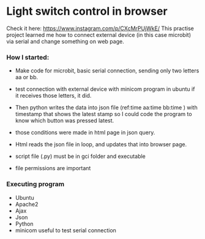
# Light switch control in browser 
Check it here: https://www.instagram.com/p/CXcMrPUjWkE/ 
This practise project learned me how to connect external device (in this case microbit) via serial and change something on web page. 


### How I started:

* Make code for microbit, basic serial connection, sending only two letters aa or bb.
* test connection with external device with minicom program in ubuntu if it receives those letters, it did.
* Then python writes the data into json file (ref:time aa:time bb:time ) with timestamp that shows the latest stamp so I could code the program to know which button was pressed latest. 
* those conditions were made in html page in json query.
* Html reads the json file in loop, and updates that into browser page. 


* script file (.py) must be in gci folder and executable
* file permissions are important


### Executing program

* Ubuntu 
* Apache2
* Ajax
* Json
* Python
* minicom useful to test serial connection

